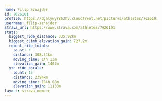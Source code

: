 ```yaml
---
name: Filip Sznajder
id: 7026101
profile: https://dgalywyr863hv.cloudfront.net/pictures/athletes/7026101/2123836/19/large.jpg
username: filip-sznajder
strava_url: https://www.strava.com/athletes/7026101
stats:
  biggest_ride_distance: 335.92km
  biggest_climb_elevation_gain: 727.2m
  recent_ride_totals:
    count: 7
    distance: 308.34km
    moving_time: 14h 13m
    elevation_gain: 1402m
  ytd_ride_totals:
    count: 42
    distance: 2394km
    moving_time: 104h 08m
    elevation_gain: 11133m
layout: strava_member
--- 
```

